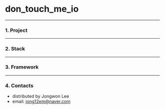 # don_touch_me_io
---------------------------

### 1. Project


---------------------------
### 2. Stack


---------------------------
### 3. Framework
 

---------------------------
### 4. Contacts
- distributed by Jongwon Lee  
- email: jong12em@naver.com
